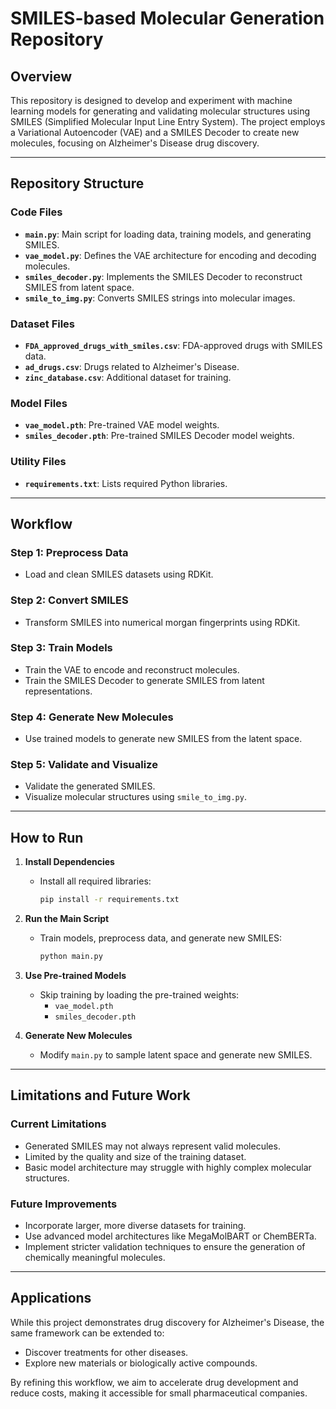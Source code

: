 # SMILES-based Molecular Generation Repository

## **Overview**
This repository is designed to develop and experiment with machine learning models for generating and validating molecular structures using SMILES (Simplified Molecular Input Line Entry System). The project employs a Variational Autoencoder (VAE) and a SMILES Decoder to create new molecules, focusing on Alzheimer's Disease drug discovery.

---

## **Repository Structure**

### **Code Files**
- **`main.py`**: Main script for loading data, training models, and generating SMILES.
- **`vae_model.py`**: Defines the VAE architecture for encoding and decoding molecules.
- **`smiles_decoder.py`**: Implements the SMILES Decoder to reconstruct SMILES from latent space.
- **`smile_to_img.py`**: Converts SMILES strings into molecular images.

### **Dataset Files**
- **`FDA_approved_drugs_with_smiles.csv`**: FDA-approved drugs with SMILES data.
- **`ad_drugs.csv`**: Drugs related to Alzheimer's Disease.
- **`zinc_database.csv`**: Additional dataset for training.

### **Model Files**
- **`vae_model.pth`**: Pre-trained VAE model weights.
- **`smiles_decoder.pth`**: Pre-trained SMILES Decoder model weights.

### **Utility Files**
- **`requirements.txt`**: Lists required Python libraries.

---

## **Workflow**

### **Step 1: Preprocess Data**
- Load and clean SMILES datasets using RDKit.

### **Step 2: Convert SMILES**
- Transform SMILES into numerical morgan fingerprints using RDKit.

### **Step 3: Train Models**
- Train the VAE to encode and reconstruct molecules.
- Train the SMILES Decoder to generate SMILES from latent representations.

### **Step 4: Generate New Molecules**
- Use trained models to generate new SMILES from the latent space.

### **Step 5: Validate and Visualize**
- Validate the generated SMILES.
- Visualize molecular structures using `smile_to_img.py`.

---

## **How to Run**

1. **Install Dependencies**
   - Install all required libraries:
     ```bash
     pip install -r requirements.txt
     ```

2. **Run the Main Script**
   - Train models, preprocess data, and generate new SMILES:
     ```bash
     python main.py
     ```

3. **Use Pre-trained Models**
   - Skip training by loading the pre-trained weights:
     - `vae_model.pth`
     - `smiles_decoder.pth`

4. **Generate New Molecules**
   - Modify `main.py` to sample latent space and generate new SMILES.

---

## **Limitations and Future Work**

### **Current Limitations**
- Generated SMILES may not always represent valid molecules.
- Limited by the quality and size of the training dataset.
- Basic model architecture may struggle with highly complex molecular structures.

### **Future Improvements**
- Incorporate larger, more diverse datasets for training.
- Use advanced model architectures like MegaMolBART or ChemBERTa.
- Implement stricter validation techniques to ensure the generation of chemically meaningful molecules.

---

## **Applications**
While this project demonstrates drug discovery for Alzheimer's Disease, the same framework can be extended to:
- Discover treatments for other diseases.
- Explore new materials or biologically active compounds.

By refining this workflow, we aim to accelerate drug development and reduce costs, making it accessible for small pharmaceutical companies.
